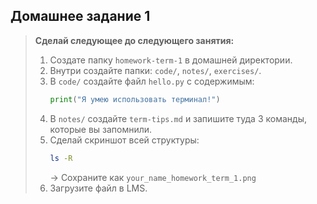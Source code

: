 ## Домашнее задание 1

> **Сделай следующее до следующего занятия:**
> 1. Создате папку `homework-term-1` в домашней директории.
> 2. Внутри создайте папки: `code/`, `notes/`, `exercises/`.
> 3. В `code/` создайте файл `hello.py` с содержимым:
>    ```python
>    print("Я умею использовать терминал!")
>    ```
> 4. В `notes/` создайте `term-tips.md` и запишите туда 3 команды, которые вы запомнили.
> 5. Сделай скриншот всей структуры:  
>    ```bash
>    ls -R
>    ```
>    → Сохраните как `your_name_homework_term_1.png`
> 6. Загрузите файл в LMS.